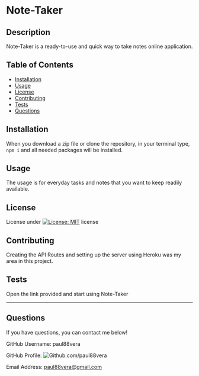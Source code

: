 
  # Note-Taker
 

  ## Description
  Note-Taker is a ready-to-use and quick way to take notes online application.

  ## Table of Contents
  - [Installation](#installation)
  - [Usage](#usage)
  - [License](#license)
  - [Contributing](#contributing)
  - [Tests](#tests)
  - [Questions](#questions)

  ## Installation
  When you download a zip file or clone the repository, in your terminal type, `npm i` and all needed packages will be installed.

  ## Usage
  The usage is for everyday tasks and notes that you want to keep readily available.

  ## License
  License under [![License: MIT](https://img.shields.io/badge/License-MIT-yellow.svg)](https://opensource.org/licenses/MIT) license

  ## Contributing
  Creating the API Routes and setting up the server using Heroku  was my area in this project. 

  ## Tests
  Open the link provided and start using Note-Taker

----
  ## Questions
  If you have questions, you can contact me below!
  
  GitHub Username: paul88vera

  GitHub Profile: ![Github.com/paul88vera](https://github.com/paul88vera/)

  Email Address: paul88vera@gmail.com
 